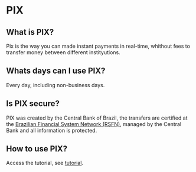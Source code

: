 # PIX

## What is PIX?
Pix is the way you can made instant payments in real-time, whithout fees to transfer money between different instityutions.

## Whats days can I use PIX?
Every day, including non-business days.

## Is PIX secure?
PIX was created by the Central Bank of Brazil, the transfers are certified at the [Brazilian Financial System Network (RSFN)](https://www.bcb.gov.br/estabilidadefinanceira/comunicacaodados#:~:text=A%20Rede%20do%20Sistema%20Financeiro,28%20de%20novembro%20de%202019.), managed by the Central Bank and all information is protected.

## How to use PIX?
Access the tutorial, see [tutorial](https://github.com/miquelin/pix-tutorial/blob/main/tutorialPix.md).
